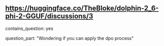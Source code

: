 ## https://huggingface.co/TheBloke/dolphin-2_6-phi-2-GGUF/discussions/3

contains_question: yes

question_part: "Wondering if you can apply the dpo process"